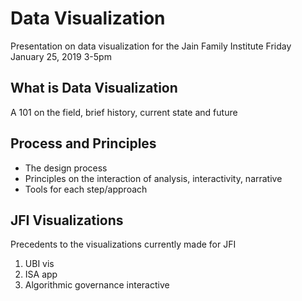 # Data Visualization
Presentation on data visualization for the Jain Family Institute
Friday January 25, 2019
3-5pm

## What is Data Visualization
A 101 on the field, brief history, current state and future

## Process and Principles 
- The design process
- Principles on the interaction of analysis, interactivity, narrative
- Tools for each step/approach

## JFI Visualizations 
Precedents to the visualizations currently made for JFI 
1. UBI vis
2. ISA app
3. Algorithmic governance interactive
